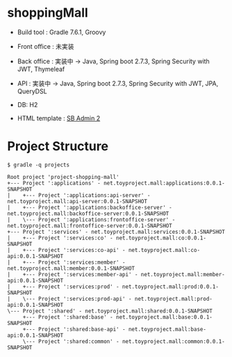 # shoppingMall
- Build tool : Gradle 7.6.1, Groovy
- Front office : 未実装
- Back office : 実装中 → Java, Spring boot 2.7.3, Spring Security with JWT, Thymeleaf
- API : 実装中 → Java, Spring boot 2.7.3, Spring Security with JWT, JPA, QueryDSL
- DB: H2

- HTML template : [SB Admin 2](https://startbootstrap.com/theme/sb-admin-2)

# Project Structure
~~~ shell
$ gradle -q projects

Root project 'project-shopping-mall'
+--- Project ':applications' - net.toyproject.mall:applications:0.0.1-SNAPSHOT
|    +--- Project ':applications:api-server' - net.toyproject.mall:api-server:0.0.1-SNAPSHOT
|    +--- Project ':applications:backoffice-server' - net.toyproject.mall:backoffice-server:0.0.1-SNAPSHOT
|    \--- Project ':applications:frontoffice-server' - net.toyproject.mall:frontoffice-server:0.0.1-SNAPSHOT
+--- Project ':services' - net.toyproject.mall:services:0.0.1-SNAPSHOT
|    +--- Project ':services:co' - net.toyproject.mall:co:0.0.1-SNAPSHOT
|    +--- Project ':services:co-api' - net.toyproject.mall:co-api:0.0.1-SNAPSHOT
|    +--- Project ':services:member' - net.toyproject.mall:member:0.0.1-SNAPSHOT
|    +--- Project ':services:member-api' - net.toyproject.mall:member-api:0.0.1-SNAPSHOT
|    +--- Project ':services:prod' - net.toyproject.mall:prod:0.0.1-SNAPSHOT
|    \--- Project ':services:prod-api' - net.toyproject.mall:prod-api:0.0.1-SNAPSHOT
\--- Project ':shared' - net.toyproject.mall:shared:0.0.1-SNAPSHOT
     +--- Project ':shared:base' - net.toyproject.mall:base:0.0.1-SNAPSHOT
     +--- Project ':shared:base-api' - net.toyproject.mall:base-api:0.0.1-SNAPSHOT
     \--- Project ':shared:common' - net.toyproject.mall:common:0.0.1-SNAPSHOT
~~~
